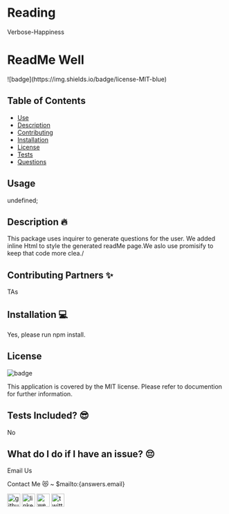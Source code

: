 # Reading
Verbose-Happiness

  <h1> ReadMe Well </h1>
![badge](https://img.shields.io/badge/license-MIT-blue)<br />

## Table of Contents
- [Use](#use)
- [Description](#description)
- [Contributing](#contributing)
- [Installation](#installation)
- [License](#license)
- [Tests](#tests)
- [Questions](#questions)
## Usage
undefined;

## Description 🔥
This package uses inquirer to generate questions for the user. We added inline Html to style the generated readMe page.We aslo use promisify to keep that code more clea./

## Contributing Partners ✨
TAs

## Installation 💻
Yes, please run  npm install.

## License 
![badge](https://img.shields.io/badge/license-MIT-blue)

This application is covered by the MIT license. Please refer to documention for further information.

## Tests Included? 😎
No

## What do I do if I have an issue? 😔
Email Us<br />

Contact Me 😻 ~ $mailto:{answers.email}<br />





[<img src='https://cdn.jsdelivr.net/npm/simple-icons@3.0.1/icons/github.svg' alt='github' height='30'>](https://github.com/mirrorlessmind)  [<img src='https://cdn.jsdelivr.net/npm/simple-icons@3.0.1/icons/linkedin.svg' alt='linkedin' height='30'>](https://www.linkedin.com/in/mirrorlessmind/)  [<img src='https://cdn.jsdelivr.net/npm/simple-icons@3.0.1/icons/icloud.svg' alt='website' height='30'>](www.mirrorlessmind.com)  [<img src='https://cdn.jsdelivr.net/npm/simple-icons@3.0.1/icons/twitter.svg' alt='twitter' height='30'>](mirrorlessmind)  
